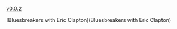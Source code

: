 [v0.0.2](https://github.com/littleflute/blues_breakers/edit/master/README.md)

[Bluesbreakers with Eric Clapton](Bluesbreakers with Eric Clapton)
